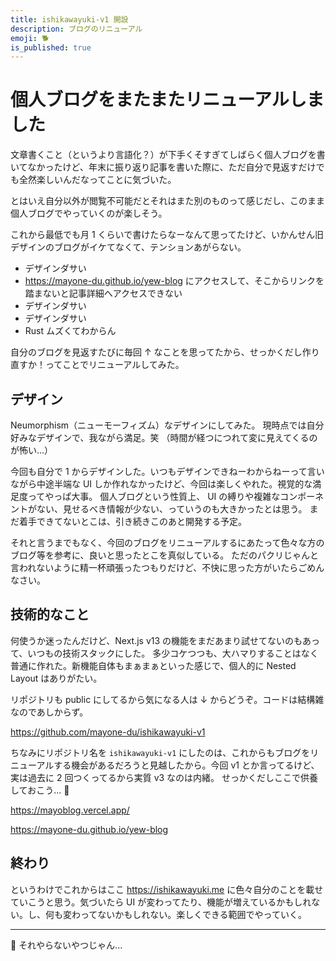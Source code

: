 ```yaml
---
title: ishikawayuki-v1 開設
description: ブログのリニューアル
emoji: 🐕
is_published: true
---
```


# 個人ブログをまたまたリニューアルしました

文章書くこと（というより言語化？）が下手くそすぎてしばらく個人ブログを書いてなかったけど、年末に振り返り記事を書いた際に、ただ自分で見返すだけでも全然楽しいんだなってことに気づいた。

とはいえ自分以外が閲覧不可能だとそれはまた別のものって感じだし、このまま個人ブログでやっていくのが楽しそう。

これから最低でも月 1 くらいで書けたらなーなんて思ってたけど、いかんせん旧デザインのブログがイケてなくて、テンションあがらない。

- デザインダサい
- https://mayone-du.github.io/yew-blog にアクセスして、そこからリンクを踏まないと記事詳細へアクセスできない
- デザインダサい
- デザインダサい
- Rust ムズくてわからん

自分のブログを見返すたびに毎回 ↑ なことを思ってたから、せっかくだし作り直すか！ってことでリニューアルしてみた。

## デザイン

Neumorphism（ニューモーフィズム）なデザインにしてみた。
現時点では自分好みなデザインで、我ながら満足。笑 （時間が経つにつれて変に見えてくるのが怖い...）

今回も自分で 1 からデザインした。いつもデザインできねーわからねーって言いながら中途半端な UI しか作れなかったけど、今回は楽しくやれた。視覚的な満足度ってやっぱ大事。
個人ブログという性質上、 UI の縛りや複雑なコンポーネントがない、見せるべき情報が少ない、っていうのも大きかったとは思う。
まだ着手できてないとこは、引き続きこのあと開発する予定。

それと言うまでもなく、今回のブログをリニューアルするにあたって色々な方のブログ等を参考に、良いと思ったとこを真似している。
ただのパクリじゃんと言われないように精一杯頑張ったつもりだけど、不快に思った方がいたらごめんなさい。

## 技術的なこと

何使うか迷ったんだけど、Next.js v13 の機能をまだあまり試せてないのもあって、いつもの技術スタックにした。
多少コケつつも、大ハマりすることはなく普通に作れた。新機能自体もまぁまぁといった感じで、個人的に Nested Layout はありがたい。

リポジトリも public にしてるから気になる人は ↓ からどうぞ。コードは結構雑なのであしからず。

https://github.com/mayone-du/ishikawayuki-v1

ちなみにリポジトリ名を `ishikawayuki-v1` にしたのは、これからもブログをリニューアルする機会があるだろうと見越したから。今回 v1 とか言ってるけど、実は過去に 2 回つくってるから実質 v3 なのは内緒。
せっかくだしここで供養しておこう... 🙏

https://mayoblog.vercel.app/

https://mayone-du.github.io/yew-blog

## 終わり

というわけでこれからはここ https://ishikawayuki.me に色々自分のことを載せていこうと思う。気づいたら UI が変わってたり、機能が増えているかもしれない。し、何も変わってないかもしれない。楽しくできる範囲でやっていく。

___

🥱 それやらないやつじゃん...
